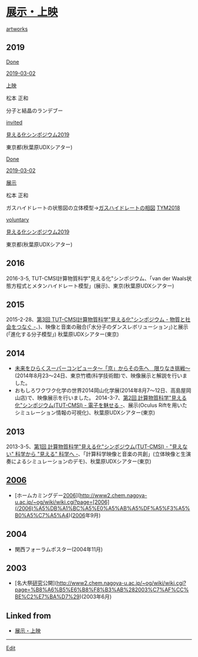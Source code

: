 ---
---
# [展示・上映](/展示・上映)

[artworks](/artworks)

## 2019

[Done](/Done)

[2019-03-02](/2019-03-02)

[上映](/上映)

松本 正和

分子と結晶のランデブー

[invited](/invited)

[見える化シンポジウム2019](/見える化シンポジウム2019)

東京都(秋葉原UDXシアター)



[Done](/Done)

[2019-03-02](/2019-03-02)

[展示](/展示)

松本 正和

ガスハイドレートの状態図の立体模型→[ガスハイドレートの相図](/ガスハイドレートの相図) [TYM2018](/TYM2018)

[voluntary](/voluntary)

[見える化シンポジウム2019](/見える化シンポジウム2019)

東京都(秋葉原UDXシアター)



## 2016


2016-3-5, TUT-CMSI計算物質科学"見える化"シンポジウム、「van der Waals状態方程式とメタンハイドレート模型」(展示)、東京(秋葉原UDXシアター)



## 2015


2015-2-28、[第3回 TUT-CMSI計算物質科学"見える化"シンポジウム - 物質と社会をつなぐ -](http://www.cms-initiative.jp/ja/events/20150228_mieruka)、)、映像と音楽の融合(「水分子のダンスレボリューション」)と展示(「進化する分子模型」) 秋葉原UDXシアター(東京)



## 2014


* [未来をひらくスーパーコンピュータ～「京」からその先へ　限りなき挑戦～](http://www.aics.riken.jp/library/event/mirai2014.html)(2014年8月23～24日、東京竹橋(科学技術館)で、映像展示と解説を行いました。
* おもしろワクワク化学の世界2014岡山化学展(2014年8月7～12日、高島屋岡山店)で、映像展示を行いました。
2014-3-7、[第2回 計算物質科学"見える化"シンポジウム(TUT-CMSI) - 電子を魅せる -](http://www.cms-initiative.jp/ja/events/20140308_mieruka)、展示(Oculus Riftを用いたシミュレーション情報の可視化)、秋葉原UDXシアター(東京)



## 2013


2013-3-5、[第1回 計算物質科学"見える化"シンポジウム(TUT-CMSI) - "見えない" 科学から "見える" 科学へ -](http://www.cms-initiative.jp/ja/events/CMSI_events/20130305-scienceviz1)、「計算科学映像と音楽の共創」(立体映像と生演奏によるシミュレーションのデモ)、秋葉原UDXシアター(東京)



## [2006](/2006)


* [ホームカミングデー[2006](/2006)](http://www2.chem.nagoya-u.ac.jp/~og/wiki/wiki.cgi?page=[2006](/2006)%A5%DB%A1%BC%A5%E0%A5%AB%A5%DF%A5%F3%A5%B0%A5%C7%A5%A4)([2006](/2006)年9月)



## 2004


* 関西フォーラムポスター(2004年11月)



## 2003


* [名大祭[研究](/研究)公開](http://www2.chem.nagoya-u.ac.jp/~og/wiki/wiki.cgi?page=%B8%A6%B5%E6%B8%F8%B3%AB%282003%C7%AF%CC%BE%C2%E7%BA%D7%29)(2003年6月)



## Linked from

* [展示・上映](展示・上映.md)


----
[Edit](https://github.com/vitroid/vitroid.github.io/edit/master/MD/展示・上映.md)

